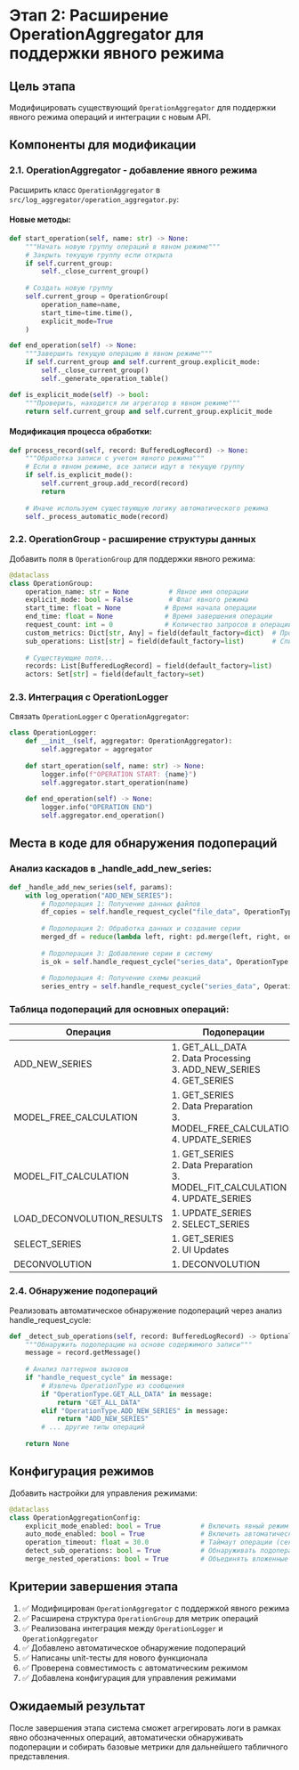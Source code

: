 # Этап 2: Расширение OperationAggregator для поддержки явного режима

## Цель этапа
Модифицировать существующий `OperationAggregator` для поддержки явного режима операций и интеграции с новым API.

## Компоненты для модификации

### 2.1. OperationAggregator - добавление явного режима
Расширить класс `OperationAggregator` в `src/log_aggregator/operation_aggregator.py`:

#### Новые методы:
```python
def start_operation(self, name: str) -> None:
    """Начать новую группу операций в явном режиме"""
    # Закрыть текущую группу если открыта
    if self.current_group:
        self._close_current_group()
    
    # Создать новую группу
    self.current_group = OperationGroup(
        operation_name=name,
        start_time=time.time(),
        explicit_mode=True
    )

def end_operation(self) -> None:
    """Завершить текущую операцию в явном режиме"""
    if self.current_group and self.current_group.explicit_mode:
        self._close_current_group()
        self._generate_operation_table()

def is_explicit_mode(self) -> bool:
    """Проверить, находится ли агрегатор в явном режиме"""
    return self.current_group and self.current_group.explicit_mode
```

#### Модификация процесса обработки:
```python
def process_record(self, record: BufferedLogRecord) -> None:
    """Обработка записи с учетом явного режима"""
    # Если в явном режиме, все записи идут в текущую группу
    if self.is_explicit_mode():
        self.current_group.add_record(record)
        return
    
    # Иначе используем существующую логику автоматического режима
    self._process_automatic_mode(record)
```

### 2.2. OperationGroup - расширение структуры данных
Добавить поля в `OperationGroup` для поддержки явного режима:

```python
@dataclass
class OperationGroup:
    operation_name: str = None          # Явное имя операции
    explicit_mode: bool = False         # Флаг явного режима
    start_time: float = None           # Время начала операции
    end_time: float = None             # Время завершения операции
    request_count: int = 0             # Количество запросов в операции
    custom_metrics: Dict[str, Any] = field(default_factory=dict)  # Произвольные метрики
    sub_operations: List[str] = field(default_factory=list)       # Список подопераций
    
    # Существующие поля...
    records: List[BufferedLogRecord] = field(default_factory=list)
    actors: Set[str] = field(default_factory=set)
```

### 2.3. Интеграция с OperationLogger
Связать `OperationLogger` с `OperationAggregator`:

```python
class OperationLogger:
    def __init__(self, aggregator: OperationAggregator):
        self.aggregator = aggregator
    
    def start_operation(self, name: str) -> None:
        logger.info(f"OPERATION START: {name}")
        self.aggregator.start_operation(name)
    
    def end_operation(self) -> None:
        logger.info("OPERATION END")
        self.aggregator.end_operation()
```

## Места в коде для обнаружения подопераций

### Анализ каскадов в _handle_add_new_series:
```python
def _handle_add_new_series(self, params):
    with log_operation("ADD_NEW_SERIES"):
        # Подоперация 1: Получение данных файлов
        df_copies = self.handle_request_cycle("file_data", OperationType.GET_ALL_DATA, file_name="all_files")
        
        # Подоперация 2: Обработка данных и создание серии  
        merged_df = reduce(lambda left, right: pd.merge(left, right, on="temperature", how="outer"), df_with_rates.values())
        
        # Подоперация 3: Добавление серии в систему
        is_ok = self.handle_request_cycle("series_data", OperationType.ADD_NEW_SERIES, ...)
        
        # Подоперация 4: Получение схемы реакций
        series_entry = self.handle_request_cycle("series_data", OperationType.GET_SERIES, ...)
```

### Таблица подопераций для основных операций:

| Операция                   | Подоперации                                                                              | Запросы |
| -------------------------- | ---------------------------------------------------------------------------------------- | ------- |
| ADD_NEW_SERIES             | 1. GET_ALL_DATA<br/>2. Data Processing<br/>3. ADD_NEW_SERIES<br/>4. GET_SERIES           | 3       |
| MODEL_FREE_CALCULATION     | 1. GET_SERIES<br/>2. Data Preparation<br/>3. MODEL_FREE_CALCULATION<br/>4. UPDATE_SERIES | 3       |
| MODEL_FIT_CALCULATION      | 1. GET_SERIES<br/>2. Data Preparation<br/>3. MODEL_FIT_CALCULATION<br/>4. UPDATE_SERIES  | 3       |
| LOAD_DECONVOLUTION_RESULTS | 1. UPDATE_SERIES<br/>2. SELECT_SERIES                                                    | 2       |
| SELECT_SERIES              | 1. GET_SERIES<br/>2. UI Updates                                                          | 1       |
| DECONVOLUTION              | 1. DECONVOLUTION                                                                         | 1       |

### 2.4. Обнаружение подопераций
Реализовать автоматическое обнаружение подопераций через анализ handle_request_cycle:

```python
def _detect_sub_operations(self, record: BufferedLogRecord) -> Optional[str]:
    """Обнаружить подоперацию на основе содержимого записи"""
    message = record.getMessage()
    
    # Анализ паттернов вызовов
    if "handle_request_cycle" in message:
        # Извлечь OperationType из сообщения
        if "OperationType.GET_ALL_DATA" in message:
            return "GET_ALL_DATA"
        elif "OperationType.ADD_NEW_SERIES" in message:
            return "ADD_NEW_SERIES"
        # ... другие типы операций
    
    return None
```

## Конфигурация режимов
Добавить настройки для управления режимами:

```python
@dataclass
class OperationAggregationConfig:
    explicit_mode_enabled: bool = True          # Включить явный режим
    auto_mode_enabled: bool = True              # Включить автоматический режим  
    operation_timeout: float = 30.0             # Таймаут операции (секунды)
    detect_sub_operations: bool = True          # Обнаруживать подоперации
    merge_nested_operations: bool = True        # Объединять вложенные операции
```

## Критерии завершения этапа
1. ✅ Модифицирован `OperationAggregator` с поддержкой явного режима
2. ✅ Расширена структура `OperationGroup` для метрик операций
3. ✅ Реализована интеграция между `OperationLogger` и `OperationAggregator`
4. ✅ Добавлено автоматическое обнаружение подопераций
5. ✅ Написаны unit-тесты для нового функционала
6. ✅ Проверена совместимость с автоматическим режимом
7. ✅ Добавлена конфигурация для управления режимами

## Ожидаемый результат
После завершения этапа система сможет агрегировать логи в рамках явно обозначенных операций, автоматически обнаруживать подоперации и собирать базовые метрики для дальнейшего табличного представления.
